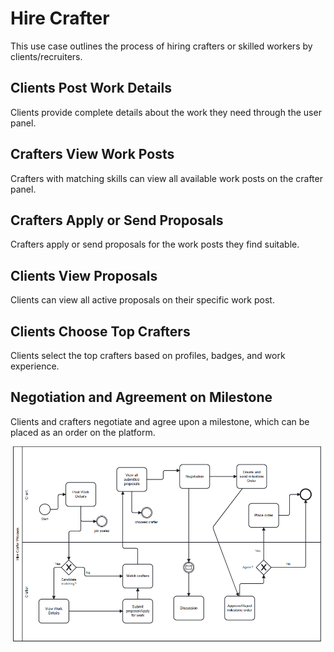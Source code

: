 # Hire Crafter

This use case outlines the process of hiring crafters or skilled workers by clients/recruiters.

## Clients Post Work Details

Clients provide complete details about the work they need through the user panel.

## Crafters View Work Posts

Crafters with matching skills can view all available work posts on the crafter panel.

## Crafters Apply or Send Proposals

Crafters apply or send proposals for the work posts they find suitable.

## Clients View Proposals

Clients can view all active proposals on their specific work post.

## Clients Choose Top Crafters

Clients select the top crafters based on profiles, badges, and work experience.

## Negotiation and Agreement on Milestone

Clients and crafters negotiate and agree upon a milestone, which can be placed as an order on the platform.

![Alt text](image.png)